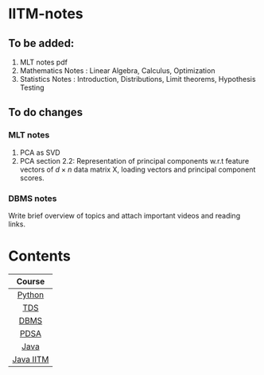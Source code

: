 # IITM-notes

## To be added:

1. MLT notes pdf
3. Mathematics Notes : Linear Algebra, Calculus, Optimization
4. Statistics Notes : Introduction, Distributions, Limit theorems, Hypothesis Testing

## To do changes
### MLT notes

1. PCA as SVD
2. PCA section 2.2: Representation of principal components w.r.t feature vectors of $d \times n$ data matrix X, loading vectors and principal component scores.

### DBMS notes
Write brief overview of topics and attach important videos and reading links.

# Contents
| Course |
|:------:|
| [Python](./Python_IITM/python_notes.md)  |  
| [TDS](./TDS/TDS_notes.md) |
| [DBMS](./DBMS/DBMS.md) |
| [PDSA](./PDSA/main.md) |
| [Java](./java-stuff/main.md) |  
| [Java IITM](./java-stuff/java-files-IITM/main.md) |
